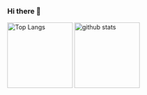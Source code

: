 ### Hi there 👋

<p align="left"> 
  <img alt="Top Langs" height="150px" src="https://github-readme-stats.vercel.app/api/top-langs/?username=eeepnpn&layout=compact&show_icons=true" />
  <img alt="github stats" height="150px" src="https://github-readme-stats.vercel.app/api?username=eeepnpn&show_icons=ture" />
</p>

<!--
**eeepnpn/eeepnpn** is a ✨ _special_ ✨ repository because its `README.md` (this file) appears on your GitHub profile.

Here are some ideas to get you started:

- 🔭 I’m currently working on ...
- 🌱 I’m currently learning ...
- 👯 I’m looking to collaborate on ...
- 🤔 I’m looking for help with ...
- 💬 Ask me about ...
- 📫 How to reach me: ...
- 😄 Pronouns: ...
- ⚡ Fun fact: ...
-->
